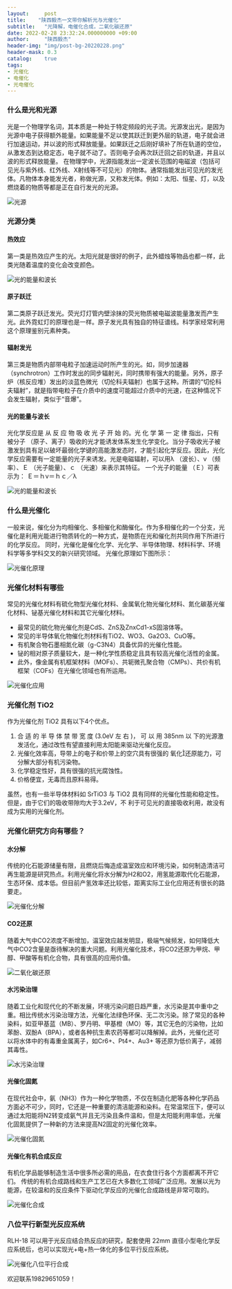 ```yaml
---
layout:     post
title:    "陕西毅杰一文带你解析光与光催化"
subtitle:   "光降解，电催化合成，二氧化碳还原"
date: 2022-02-28 23:32:24.000000000 +09:00
author:     "陕西毅杰"
header-img: "img/post-bg-20220228.png"
header-mask: 0.3
catalog:    true
tags:
- 光催化
- 电催化
- 光电催化
---
```



### 什么是光和光源

光是一个物理学名词，其本质是一种处于特定频段的光子流。光源发出光，是因为光源中电子获得额外能量。如果能量不足以使其跃迁到更外层的轨道，电子就会进行加速运动，并以波的形式释放能量。如果跃迁之后刚好填补了所在轨道的空位，从激发态到达稳定态，电子就不动了。否则电子会再次跃迁回之前的轨道，并且以波的形式释放能量。
在物理学中，光源指能发出一定波长范围的电磁波（包括可见光与紫外线、红外线、X射线等不可见光）的物体。通常指能发出可见光的发光体。凡物体本身能发光者，称做光源，又称发光体。例如：太阳、恒星、灯，以及燃烧着的物质等都是正在自行发光的光源。

![光源](https://yizibi.github.io/img/posts/ijie/guangcuihua/gch02.png)

### 光源分类

#### 热效应

第一类是热效应产生的光。太阳光就是很好的例子，此外蜡烛等物品也都一样，此类光随着温度的变化会改变颜色。

![光的能量和波长](https://yizibi.github.io/img/posts/ijie/guangcuihua/gch05.png)

#### 原子跃迁

第二类原子跃迁发光。荧光灯灯管内壁涂抹的荧光物质被电磁波能量激发而产生光。此外霓虹灯的原理也是一样。原子发光具有独自的特征谱线。科学家经常利用这个原理鉴别元素种类。

#### 辐射发光

第三类是物质内部带电粒子加速运动时所产生的光。如，同步加速器（synchrotron）工作时发出的同步辐射光，同时携带有强大的能量。另外，原子炉（核反应堆）发出的淡蓝色微光（切伦科夫辐射）也属于这种。所谓的“切伦科夫辐射”，就是指带电粒子在介质中的速度可能超过介质中的光速，在这种情况下会发生辐射，类似于“音爆”。

#### 光的能量与波长

光化学反应是 从 反 应 物 吸 收 光 子 开 始 的。光 化 学 第 一 定 律 指出，只有被分子 （原子、离子）吸收的光才能诱发体系发生化学变化。当分子吸收光子被激发到具有足以破坏最弱化学键的高能激发态时，才能引起化学反应。因此，光化学反应需要有一定能量的光子来诱发。光是电磁辐射，可以用λ （波长）、ν （频率）、Ｅ （光子能量）、ｃ （光速）来表示其特征。
一个光子的能量 （Ｅ）可表示为： Ｅ＝ｈν＝ｈｃ／λ
 
![光的能量和波长](https://yizibi.github.io/img/posts/ijie/guangcuihua/gch04.png)

 
### 什么是光催化

一般来说，催化分为均相催化、多相催化和酶催化。作为多相催化的一个分支，光催化是利用光能进行物质转化的一种方式，是物质在光和催化剂共同作用下所进行的化学反应。
同时，光催化是催化化学、光化学、半导体物理、材料科学、环境科学等多学科交叉的新兴研究领域。
光催化原理如下图所示：

![光催化原理](https://yizibi.github.io/img/posts/ijie/guangcuihua/gch06.png)

 
### 光催化材料有哪些

常见的光催化材料有硫化物型光催化材料、金属氧化物光催化材料、氮化碳基光催化材料、铋基光催化材料和其它光催化材料。
 * 最常见的硫化物光催化剂是CdS、ZnS及ZnxCd1-xS固溶体等。
 * 常见的半导体氧化物催化剂材料有TiO2、WO3、Ga2O3、CuO等。
 * 有机聚合物石墨相氮化碳（g-C3N4）具备优异的光催化性能。
 * 铋的相对原子质量较大，是一种化学性质稳定且具有较高光催化活性的金属。
 * 此外，像金属有机框架材料（MOFs）、共轭微孔聚合物（CMPs）、共价有机框架（COFs）在光催化领域也有所运用。

![光催化应用](https://yizibi.github.io/img/posts/ijie/guangcuihua/gch07.png)

 
### 光催化剂 TiO2

作为光催化剂 TiO2 具有以下4个优点。

1. 合 适 的 半 导 体 禁 带 宽 度 (3.0eV 左 右 )， 可 以 用 385nm 以 下的光源激发活化，通过改性有望直接利用太阳能来驱动光催化反应。
2. 光催化效率高，导带上的电子和价带上的空穴具有很强的 氧化还原能力，可分解大部分有机污染物。
3. 化学稳定性好，具有很强的抗光腐蚀性。
4. 价格便宜，无毒而且原料易得。 

虽然，也有一些半导体材料如 SrTiO3 与 TiO2 具有同样的光催化性能和稳定性。但是，由于它们的吸收带隙均大于3.2eV，不 利于可见光的直接吸收利用，故没有成为实用的光催化剂。

### 光催化研究方向有哪些？

#### 水分解

传统的化石能源储量有限，且燃烧后悔造成温室效应和环境污染，如何制造清洁可再生能源是研究热点。利用光催化将水分解为H2和O2，用氢能源取代化石能源，生态环保、成本低。但目前产氢效率还比较低，距离实际工业化应用还有很长的路要走。

![光催化分解](https://yizibi.github.io/img/posts/ijie/guangcuihua/gch08.png)

 
#### CO2还原

随着大气中CO2浓度不断增加，温室效应越发明显，极端气候频发，如何降低大气中CO2含量是亟待解决的重大问题。利用光催化技术，将CO2还原为甲烷、甲醇、甲酸等有机化合物，具有很高的应用价值。

![二氧化碳还原](https://yizibi.github.io/img/posts/ijie/guangcuihua/gch09.png)
 
#### 水污染治理

随着工业化和现代化的不断发展，环境污染问题日趋严重，水污染是其中重中之重。相比传统水污染治理方法，光催化法绿色环保、无二次污染。除了常见的各种染料，如亚甲基蓝（MB）、罗丹明、甲基橙（MO）等，其它无色的污染物，比如苯酚、双酚A（BPA），或者各种抗生素农药等都可以降解掉。此外，光催化还可以将水体中的有毒重金属离子，如Cr6+、Pt4+、Au3+ 等还原为低价离子，减弱其毒性。
 
![水污染治理](https://yizibi.github.io/img/posts/ijie/guangcuihua/gch10.png)

#### 光催化固氮

在现代社会中，氨（NH3）作为一种化学物质，不仅在制造化肥等各种化学药品方面必不可少，同时，它还是一种重要的清洁能源和染料。在常温常压下，便可以通过太阳能将N2转变成氨气并且无污染且条件温和，但是太阳能利用率低，光催化固氮提供了一种新的方法来提高N2固定的光催化效率。

![光催化固氮](https://yizibi.github.io/img/posts/ijie/guangcuihua/gch11.png)
 
#### 光催化有机合成反应

有机化学品能够制造生活中很多所必需的用品，在衣食住行各个方面都离不开它们。
传统的有机合成路线和生产工艺已在大多数化工领域广泛应用。发展以光为能源，在较温和的反应条件下驱动化学反应的光催化合成路线是非常可取的。

![光催化合成](https://yizibi.github.io/img/posts/ijie/guangcuihua/gch12.png)

 
### 八位平行新型光反应系统
 
RLH-18 可以用于光反应结合热反应的研究，配套使用 22mm 直径小型电化学反应系统后，也可以实现光+电+热一体化的多位平行反应系统。 

![光催化八位平行合成](https://yizibi.github.io/img/posts/ijie/guangcuihua/gch13.png)

欢迎联系19829651059！
